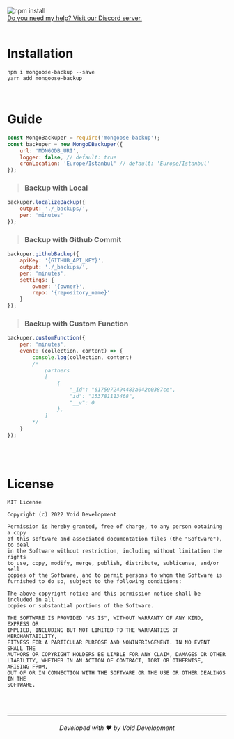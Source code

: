 ![npm install](https://nodei.co/npm/mongoose-backup.png?mini=false)<br/>
[Do you need my help? Visit our Discord server.](https://voiddevs.org/discord)
<br /><br />

# Installation
```console
npm i mongoose-backup --save
yarn add mongoose-backup
```
<br />

# Guide

```js
const MongoBackuper = require('mongoose-backup');
const backuper = new MongoDBackuper({
    url: 'MONGODB_URI',
    logger: false, // default: true
    cronLocation: 'Europe/Istanbul' // default: 'Europe/Istanbul'
});
```

> ### Backup with Local
```js
backuper.localizeBackup({
    output: './_backups/', 
    per: 'minutes'
});
```

> ### Backup with Github Commit
```js
backuper.githubBackup({
    apiKey: '{GITHUB_API_KEY}',
    output: './_backups/', 
    per: 'minutes',
    settings: {
        owner: '{owner}',
        repo: '{repository_name}'
    }
});
```

> ### Backup with Custom Function
```js
backuper.customFunction({
    per: 'minutes', 
    event: (collection, content) => {
        console.log(collection, content)
        /*
            partners
            [
                {
                    "_id": "6175972494483a042c0387ce",
                    "id": "153781113468",
                    "__v": 0
                },
            ]
        */
    }
});
```
<br /><br />

# License
```
MIT License

Copyright (c) 2022 Void Development

Permission is hereby granted, free of charge, to any person obtaining a copy
of this software and associated documentation files (the "Software"), to deal
in the Software without restriction, including without limitation the rights
to use, copy, modify, merge, publish, distribute, sublicense, and/or sell
copies of the Software, and to permit persons to whom the Software is
furnished to do so, subject to the following conditions:

The above copyright notice and this permission notice shall be included in all
copies or substantial portions of the Software.

THE SOFTWARE IS PROVIDED "AS IS", WITHOUT WARRANTY OF ANY KIND, EXPRESS OR
IMPLIED, INCLUDING BUT NOT LIMITED TO THE WARRANTIES OF MERCHANTABILITY,
FITNESS FOR A PARTICULAR PURPOSE AND NONINFRINGEMENT. IN NO EVENT SHALL THE
AUTHORS OR COPYRIGHT HOLDERS BE LIABLE FOR ANY CLAIM, DAMAGES OR OTHER
LIABILITY, WHETHER IN AN ACTION OF CONTRACT, TORT OR OTHERWISE, ARISING FROM,
OUT OF OR IN CONNECTION WITH THE SOFTWARE OR THE USE OR OTHER DEALINGS IN THE
SOFTWARE.
```
<br /><br />

---
<h6 align="center">Developed with ❤️ by Void Development</h6>
